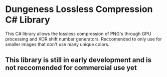 # Dungeness Lossless Compression C# Library

This C# library allows the lossless compression of PNG's through GPU processing and XOR shift number generators.
Reccomended to only use for smaller images that don't use many unique colors.

## This library is still in early development and is not reccomended for commercial use yet
